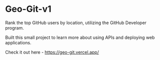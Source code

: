 # Geo-Git-v1
Rank the top GitHub users by location, utilizing the GitHub Developer program.

Built this small project to learn more about using APIs and deploying web applications.

Check it out here - https://geo-git.vercel.app/
